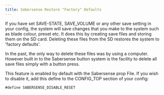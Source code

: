 ```yaml
---
title: Sabersense Restore "Factory" Defaults
---
```


If you have set SAVE-STATE, SAVE_VOLUME or any other save setting in your config, the system will save changes that you make to the system such as blade colour, preset etc. It does this by creating save files and storing them on the SD card. Deleting these files from the SD restores the system to 'factory defaults'.

In the past, the only way to delete these files was by using a computer. However built in to the Sabersense button system is the facility to delete all save files simply with a button press.

This feature is enabled by default with the Sabersense prop File. If you wish to disable it, add this define to the CONFIG_TOP section of your config:

`#define SABERSENSE_DISABLE_RESET`
